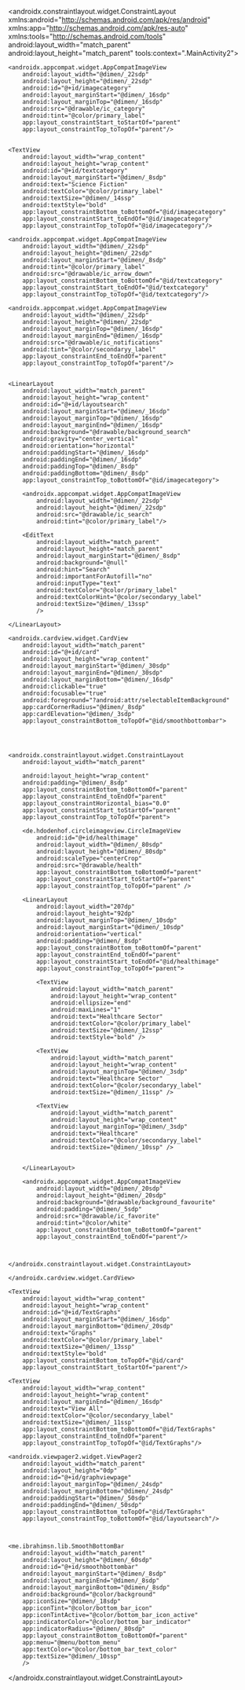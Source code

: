  <?xml version="1.0" encoding="utf-8"?>
<androidx.constraintlayout.widget.ConstraintLayout xmlns:android="http://schemas.android.com/apk/res/android"
    xmlns:app="http://schemas.android.com/apk/res-auto"
    xmlns:tools="http://schemas.android.com/tools"
    android:layout_width="match_parent"
    android:layout_height="match_parent"
    tools:context=".MainActivity2">

    <androidx.appcompat.widget.AppCompatImageView
        android:layout_width="@dimen/_22sdp"
        android:layout_height="@dimen/_22sdp"
        android:id="@+id/imagecategory"
        android:layout_marginStart="@dimen/_16sdp"
        android:layout_marginTop="@dimen/_16sdp"
        android:src="@drawable/ic_category"
        android:tint="@color/primary_label"
        app:layout_constraintStart_toStartOf="parent"
        app:layout_constraintTop_toTopOf="parent"/>


    <TextView
        android:layout_width="wrap_content"
        android:layout_height="wrap_content"
        android:id="@+id/textcategory"
        android:layout_marginStart="@dimen/_8sdp"
        android:text="Science Fiction"
        android:textColor="@color/primary_label"
        android:textSize="@dimen/_14ssp"
        android:textStyle="bold"
        app:layout_constraintBottom_toBottomOf="@id/imagecategory"
        app:layout_constraintStart_toEndOf="@id/imagecategory"
        app:layout_constraintTop_toTopOf="@id/imagecategory"/>

    <androidx.appcompat.widget.AppCompatImageView
        android:layout_width="@dimen/_22sdp"
        android:layout_height="@dimen/_22sdp"
        android:layout_marginStart="@dimen/_8sdp"
        android:tint="@color/primary_label"
        android:src="@drawable/ic_arrow_down"
        app:layout_constraintBottom_toBottomOf="@id/textcategory"
        app:layout_constraintStart_toEndOf="@id/textcategory"
        app:layout_constraintTop_toTopOf="@id/textcategory"/>

    <androidx.appcompat.widget.AppCompatImageView
        android:layout_width="@dimen/_22sdp"
        android:layout_height="@dimen/_22sdp"
        android:layout_marginTop="@dimen/_16sdp"
        android:layout_marginEnd="@dimen/_16sdp"
        android:src="@drawable/ic_notifications"
        android:tint="@color/secondaryy_label"
        app:layout_constraintEnd_toEndOf="parent"
        app:layout_constraintTop_toTopOf="parent"/>


    <LinearLayout
        android:layout_width="match_parent"
        android:layout_height="wrap_content"
        android:id="@+id/layoutsearch"
        android:layout_marginStart="@dimen/_16sdp"
        android:layout_marginTop="@dimen/_16sdp"
        android:layout_marginEnd="@dimen/_16sdp"
        android:background="@drawable/background_search"
        android:gravity="center_vertical"
        android:orientation="horizontal"
        android:paddingStart="@dimen/_16sdp"
        android:paddingEnd="@dimen/_16sdp"
        android:paddingTop="@dimen/_8sdp"
        android:paddingBottom="@dimen/_8sdp"
        app:layout_constraintTop_toBottomOf="@id/imagecategory">

        <androidx.appcompat.widget.AppCompatImageView
            android:layout_width="@dimen/_22sdp"
            android:layout_height="@dimen/_22sdp"
            android:src="@drawable/ic_search"
            android:tint="@color/primary_label"/>

        <EditText
            android:layout_width="match_parent"
            android:layout_height="match_parent"
            android:layout_marginStart="@dimen/_8sdp"
            android:background="@null"
            android:hint="Search"
            android:importantForAutofill="no"
            android:inputType="text"
            android:textColor="@color/primary_label"
            android:textColorHint="@color/secondaryy_label"
            android:textSize="@dimen/_13ssp"
            />

    </LinearLayout>

    <androidx.cardview.widget.CardView
        android:layout_width="match_parent"
        android:id="@+id/card"
        android:layout_height="wrap_content"
        android:layout_marginStart="@dimen/_30sdp"
        android:layout_marginEnd="@dimen/_30sdp"
        android:layout_marginBottom="@dimen/_16sdp"
        android:clickable="true"
        android:focusable="true"
        android:foreground="?android:attr/selectableItemBackground"
        app:cardCornerRadius="@dimen/_8sdp"
        app:cardElevation="@dimen/_3sdp"
        app:layout_constraintBottom_toTopOf="@id/smoothbottombar">




    <androidx.constraintlayout.widget.ConstraintLayout
        android:layout_width="match_parent"

        android:layout_height="wrap_content"
        android:padding="@dimen/_8sdp"
        app:layout_constraintBottom_toBottomOf="parent"
        app:layout_constraintEnd_toEndOf="parent"
        app:layout_constraintHorizontal_bias="0.0"
        app:layout_constraintStart_toStartOf="parent"
        app:layout_constraintTop_toTopOf="parent">

        <de.hdodenhof.circleimageview.CircleImageView
            android:id="@+id/healthimage"
            android:layout_width="@dimen/_80sdp"
            android:layout_height="@dimen/_80sdp"
            android:scaleType="centerCrop"
            android:src="@drawable/health"
            app:layout_constraintBottom_toBottomOf="parent"
            app:layout_constraintStart_toStartOf="parent"
            app:layout_constraintTop_toTopOf="parent" />

        <LinearLayout
            android:layout_width="207dp"
            android:layout_height="92dp"
            android:layout_marginTop="@dimen/_10sdp"
            android:layout_marginStart="@dimen/_10sdp"
            android:orientation="vertical"
            android:padding="@dimen/_8sdp"
            app:layout_constraintBottom_toBottomOf="parent"
            app:layout_constraintEnd_toEndOf="parent"
            app:layout_constraintStart_toEndOf="@id/healthimage"
            app:layout_constraintTop_toTopOf="parent">

            <TextView
                android:layout_width="match_parent"
                android:layout_height="wrap_content"
                android:ellipsize="end"
                android:maxLines="1"
                android:text="Healthcare Sector"
                android:textColor="@color/primary_label"
                android:textSize="@dimen/_12ssp"
                android:textStyle="bold" />

            <TextView
                android:layout_width="match_parent"
                android:layout_height="wrap_content"
                android:layout_marginTop="@dimen/_3sdp"
                android:text="Healthcare Sector"
                android:textColor="@color/secondaryy_label"
                android:textSize="@dimen/_11ssp" />

            <TextView
                android:layout_width="match_parent"
                android:layout_height="wrap_content"
                android:layout_marginTop="@dimen/_3sdp"
                android:text="Healthcare"
                android:textColor="@color/secondaryy_label"
                android:textSize="@dimen/_10ssp" />


        </LinearLayout>

        <androidx.appcompat.widget.AppCompatImageView
            android:layout_width="@dimen/_20sdp"
            android:layout_height="@dimen/_20sdp"
            android:background="@drawable/background_favourite"
            android:padding="@dimen/_5sdp"
            android:src="@drawable/ic_favorite"
            android:tint="@color/white"
            app:layout_constraintBottom_toBottomOf="parent"
            app:layout_constraintEnd_toEndOf="parent"/>



    </androidx.constraintlayout.widget.ConstraintLayout>

    </androidx.cardview.widget.CardView>

    <TextView
        android:layout_width="wrap_content"
        android:layout_height="wrap_content"
        android:id="@+id/TextGraphs"
        android:layout_marginStart="@dimen/_16sdp"
        android:layout_marginBottom="@dimen/_20sdp"
        android:text="Graphs"
        android:textColor="@color/primary_label"
        android:textSize="@dimen/_13ssp"
        android:textStyle="bold"
        app:layout_constraintBottom_toTopOf="@id/card"
        app:layout_constraintStart_toStartOf="parent"/>

    <TextView
        android:layout_width="wrap_content"
        android:layout_height="wrap_content"
        android:layout_marginEnd="@dimen/_16sdp"
        android:text="View All"
        android:textColor="@color/secondaryy_label"
        android:textSize="@dimen/_11ssp"
        app:layout_constraintBottom_toBottomOf="@id/TextGraphs"
        app:layout_constraintEnd_toEndOf="parent"
        app:layout_constraintTop_toTopOf="@id/TextGraphs"/>

    <androidx.viewpager2.widget.ViewPager2
        android:layout_width="match_parent"
        android:layout_height="0dp"
        android:id="@+id/graphviewpage"
        android:layout_marginTop="@dimen/_24sdp"
        android:layout_marginBottom="@dimen/_24sdp"
        android:paddingStart="@dimen/_50sdp"
        android:paddingEnd="@dimen/_50sdp"
        app:layout_constraintBottom_toTopOf="@id/TextGraphs"
        app:layout_constraintTop_toBottomOf="@id/layoutsearch"/>



    <me.ibrahimsn.lib.SmoothBottomBar
        android:layout_width="match_parent"
        android:layout_height="@dimen/_60sdp"
        android:id="@+id/smoothbottombar"
        android:layout_marginStart="@dimen/_8sdp"
        android:layout_marginEnd="@dimen/_8sdp"
        android:layout_marginBottom="@dimen/_8sdp"
        android:background="@color/background"
        app:iconSize="@dimen/_18sdp"
        app:iconTint="@color/bottom_bar_icon"
        app:iconTintActive="@color/bottom_bar_icon_active"
        app:indicatorColor="@color/bottom_bar_indicator"
        app:indicatorRadius="@dimen/_80sdp"
        app:layout_constraintBottom_toBottomOf="parent"
        app:menu="@menu/bottom_menu"
        app:textColor="@color/bottom_bar_text_color"
        app:textSize="@dimen/_10ssp"
        />

</androidx.constraintlayout.widget.ConstraintLayout>
